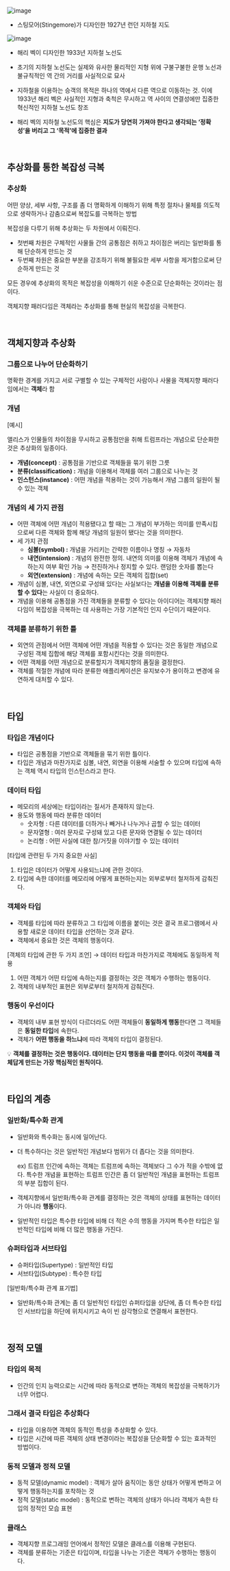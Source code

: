 ![image](https://github.com/Object-Oriented-Thinking-Study/The_Essence_of_Object-Orientation/assets/118504257/8fa9c5fe-9d0c-4a5a-9bd4-b89399f0abe8)
- 스팅모어(Stingemore)가 디자인한 1927년 런던 지하철 지도

![image](https://github.com/Object-Oriented-Thinking-Study/The_Essence_of_Object-Orientation/assets/118504257/44cafdf9-19eb-4f62-8f8b-db21e8e138f7)
- 해리 벡이 디자인한 1933년 지하철 노선도


- 초기의 지하철 노선도는 실제와 유사한 물리적인 지형 위에 구불구불한 운행 노선과 불규칙적인 역 간의 거리를 사실적으로 묘사
- 지하철을 이용하는 승객의 목적은 하나의 역에서 다른 역으로 이동하는 것.
이에 1933년 해리 벡은 사실적인 지형과 축척은 무시하고 역 사이의 연결성에만 집중한 혁신적인 지하철 노선도 창조
- 해리 벡의 지하철 노선도의 핵심은 **지도가 당연히 가져야 한다고 생각되는 ‘정확성’을 버리고 그 ‘목적’에 집중한 결과**

<br>

## 추상화를 통한 복잡성 극복

### 추상화

어떤 양상, 세부 사항, 구조를 좀 더 명확하게 이해하기 위해 특정 절차나 물체를 의도적으로 생략하거나 감춤으로써 복잡도를 극복하는 방법

복잡성을 다루기 위해 추상화는 두 차원에서 이뤄진다.

- 첫번째 차원은 구체적인 사물들 간의 공통점은 취하고 차이점은 버리는 일반화를 통해 단순하게 만드는 것
- 두번째 차원은 중요한 부분을 강조하기 위해 불필요한 세부 사항을 제거함으로써 단순하게 만드는 것

모든 경우에 추상화의 목적은 복잡성을 이해하기 쉬운 수준으로 단순화하는 것이라는 점이다.

객체지향 패러다임은 객체라는 추상화를 통해 현실의 복잡성을 극복한다.

<br>

## 객체지향과 추상화

### 그룹으로 나누어 단순화하기

명확한 경계를 가지고 서로 구별할 수 있는 구체적인 사람이나 사물을 객체지향 패러다임에서는 **객체**라 함

### 개념

[예시] 

앨리스가 인물들의 차이점을 무시하고 공통점만을 취해 트럼프라는 개념으로 단순화한 것은 추상화의 일종이다.

- **개념(concept)** : 공통점을 기반으로 객체들을 묶기 위한 그릇
- **분류(classification) :** 개념을 이용해서 객체를 여러 그룹으로 나누는 것
- **인스턴스(instance)** : 어떤 개념을 적용하는 것이 가능해서 개념 그룹의 일원이 될 수 있는 객체

### 개념의 세 가지 관점

- 어떤 객체에 어떤 개념이 적용됐다고 할 때는 그 개념이 부가하는 의미를 만족시킴으로써 다른 객체와 함께 해당 개념의 일원이 됐다는 것을 의미한다.
- 세 가지 관점
    - **심볼(symbol) :** 개념을 가리키는 간략한 이름이나 명칭 → 자동차
    - **내연(intension)** : 개념의 완전한 정의. 내연의 의미를 이용해 객체가 개념에 속하는지 여부 확인 가능 → 전진하거나 정지할 수 있다. 랜덤한 숫자를 뽑는다
    - **외연(extension)** : 개념에 속하는 모든 객체의 집합(set)
- 개념이 심볼, 내연, 외연으로 구성돼 있다는 사실보다는 **개념을 이용해 객체를 분류할 수 있다**는 사실이 더 중요하다.
- 개념을 이용해 공통점을 가진 객체들을 분류할 수 있다는 아이디어는 객체지향 패러다임이 복잡성을 극복하는 데 사용하는 가장 기본적인 인지 수단이기 때문이다.

### 객체를 분류하기 위한 틀

- 외연의 관점에서 어떤 객체에 어떤 개념을 적용할 수 있다는 것은 동일한 개념으로 구성된 객체 집합에 해당 객체를 포함시킨다는 것을 의미한다.
- 어떤 객체를 어떤 개념으로 분류할지가 객체지향의 품질을 결정한다.
- 객체를 적절한 개념에 따라 분류한 애플리케이션은 유지보수가 용이하고 변경에 유연하게 대처할 수 있다.

<br>

## 타입

### 타입은 개념이다

- 타입은 공통점을 기반으로 객체들을 묶기 위한 틀이다.
- 타입은 개념과 마찬가지로 심볼, 내연, 외연을 이용해 서술할 수 있으며 타입에 속하는 객체 역시 타입의 인스턴스라고 한다.

### 데이터 타입

- 메모리의 세상에는 타입이라는 질서가 존재하지 않는다.
- 용도와 행동에 따라 분류한 데이터
    - 숫자형 : 다른 데이터를 더하거나 빼거나 나누거나 곱할 수 있는 데이터
    - 문자열형 : 여러 문자로 구성돼 있고 다른 문자와 연결될 수 있는 데이터
    - 논리형 : 어떤 사실에 대한 참/거짓을 이야기할 수 있는 데이터

[타입에 관련된 두 가지 중요한 사실]

1. 타입은 데이터가 어떻게 사용되느냐에 관한 것이다.
2. 타입에 속한 데이터를 메모리에 어떻게 표현하는지는 외부로부터 철저하게 감춰진다.

### 객체와 타입

- 객체를 타입에 따라 분류하고 그 타입에 이름을 붙이는 것은 결국 프로그램에서 사용할 새로운 데이터 타입을 선언하는 것과 같다.
- 객체에서 중요한 것은 객체의 행동이다.

[객체의 타입에 관한 두 가지 조언] → 데이터 타입과 마찬가지로 객체에도 동일하게 적용

1. 어떤 객체가 어떤 타입에 속하는지를 결정하는 것은 객체가 수행하는 행동이다.
2. 객체의 내부적인 표현은 외부로부터 철저하게 감춰진다.

### 행동이 우선이다

- 객체의 내부 표현 방식이 다르더라도 어떤 객체들이 **동일하게 행동**한다면 그 객체들은 **동일한 타입**에 속한다.
- 객체가 **어떤 행동을 하느냐**에 따라 객체의 타입이 결정된다.


💡 **객체를 결정하는 것은 행동이다. 데이터는 단지 행동을 따를 뿐이다.
이것이 객체를 객체답게 만드는 가장 핵심적인 원칙이다.**

<br>

## 타입의 계층

### 일반화/특수화 관계

- 일반화와 특수화는 동시에 일어난다.
- 더 특수하다는 것은 일반적인 개념보다 범위가 더 좁다는 것을 의미한다.
    
    ex) 트럼프 인간에 속하는 객체는 트럼프에 속하는 객체보다 그 수가 적을 수밖에 없다.
          특수한 개념을 표현하는 트럼프 인간은 좀 더 일반적인 개념을 표현하는 트럼프의 부분 집합이 된다.
    
- 객체지향에서 일반화/특수화 관계를 결정하는 것은 객체의 상태를 표현하는 데이터가 아니라 **행동**이다.
- 일반적인 타입은 특수한 타입에 비해 더 적은 수의 행동을 가지며 특수한 타입은 일반적인 타입에 비해 더 많은 행동을 가진다.

### 슈퍼타입과 서브타입

- 슈퍼타입(Supertype) : 일반적인 타입
- 서브타입(Subtype) : 특수한 타입

[일반화/특수화 관계 표기법]

- 일반화/특수화 관계는 좀 더 일반적인 타입인 슈퍼타입을 상단에, 좀 더 특수한 타입인 서브타입을 하단에 위치시키고 속이 빈 삼각형으로 연결해서 표현한다.

<br>

## 정적 모델

### 타입의 목적

- 인간의 인지 능력으로는 시간에 따라 동적으로 변하는 객체의 복잡성을 극복하기가 너무 어렵다.

### 그래서 결국 타입은 추상화다

- 타입을 이용하면 객체의 동적인 특성을 추상화할 수 있다.
- 타입은 시간에 따른 객체의 상태 변경이라는 복잡성을 단순화할 수 있는 효과적인 방법이다.

### 동적 모델과 정적 모델

- 동적 모델(dynamic model) : 객체가 살아 움직이는 동안 상태가 어떻게 변하고 어떻게 행동하는지를 포착하는 것
- 정적 모델(static model) : 동적으로 변하는 객체의 상태가 아니라 객체가 속한 타입의 정적인 모습 표현

### 클래스

- 객체지향 프로그래밍 언어에서 정적인 모델은 클래스를 이용해 구현된다.
- 객체를 분류하는 기준은 타입이며, 타입을 나누는 기준은 객체가 수행하는 행동이다.

